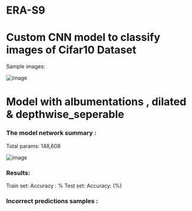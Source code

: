 # ERA-S9

# Custom CNN model to classify images of Cifar10 Dataset

Sample images: 

![image](https://github.com/amitdoda1983/ERA-S8/assets/37932202/122eba70-a598-4add-a267-946aaff9da97)


# Model with albumentations , dilated & depthwise_seperable


### The model network summary :

Total params: 148,608

![image](https://github.com/amitdoda1983/ERA-S9/assets/37932202/c5cedef2-7f69-4b18-adb4-6c7c77b274f2)



### Results: 
Train set: Accuracy : %
Test set:  Accuracy:  (%)




### Incorrect predictions samples :





